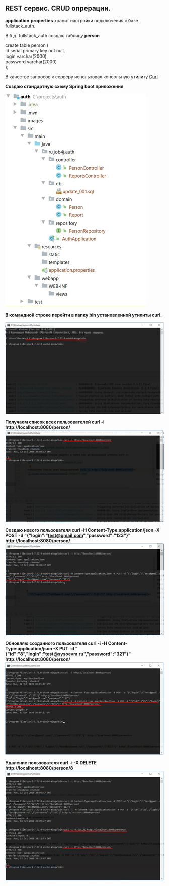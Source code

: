 ## REST сервис. CRUD опрерации.
**application.properties** хранит настройки подключения к базе fullstack_auth.

В б.д. fullstack_auth создаю таблицу **person**

create table person (\
    id serial primary key not null,\
    login varchar(2000),\
    password varchar(2000)\
);

В качестве запросов к серверу использовал консольную утилиту [Curl](https://curl.haxx.se/download.html)

**Создаю стандартную схему Spring boot приложения**

![Стандартная схема Spring boot приложения](images/1.jpg)

**В командной строке перейти в папку bin установленной утилиты curl.**

![Переход к утилите curl](images/2.jpg)

**Получаем список всех пользователей curl -i http://localhost:8080/person/**
![Список всех пользователей](images/3.jpg)

**Создаю нового пользователя curl -H Content-Type:application/json -X POST -d "{\"login\":\"test@gmail.com\",\"password\":\"123\"}" http://localhost:8080/person/**
![Создание пользователя](images/4.jpg)

**Обновляю созданного пользователя curl -i -H Content-Type:application/json -X PUT -d "{\"id\":\"8\",\"login\":\"test@sysoevm.ru\",\"password\":\"321\"}" http://localhost:8080/person/**
![Обновление пользователя](images/5.jpg)

**Удаление пользователя curl -i -X DELETE http://localhost:8080/person/8**
![Удаление пользователя](images/6.jpg)
